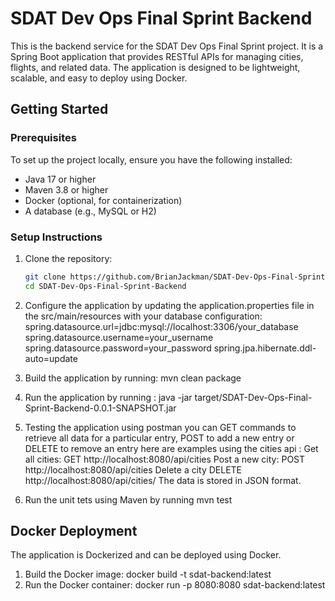 # SDAT Dev Ops Final Sprint Backend

This is the backend service for the SDAT Dev Ops Final Sprint project. It is a Spring Boot application that provides RESTful APIs for managing cities, flights, and related data. The application is designed to be lightweight, scalable, and easy to deploy using Docker.

## Getting Started

### Prerequisites
To set up the project locally, ensure you have the following installed:
- Java 17 or higher
- Maven 3.8 or higher
- Docker (optional, for containerization)
- A database (e.g., MySQL or H2)

### Setup Instructions
1. Clone the repository:
   ```bash
   git clone https://github.com/BrianJackman/SDAT-Dev-Ops-Final-Sprint-Backend
   cd SDAT-Dev-Ops-Final-Sprint-Backend

2. Configure the application by updating the application.properties file in the src/main/resources with your database configuration:
    spring.datasource.url=jdbc:mysql://localhost:3306/your_database
spring.datasource.username=your_username
spring.datasource.password=your_password
spring.jpa.hibernate.ddl-auto=update

3. Build the application by running:
    mvn clean package 

4. Run the application by running :
    java -jar target/SDAT-Dev-Ops-Final-Sprint-Backend-0.0.1-SNAPSHOT.jar

5. Testing the application using postman you can GET commands to retrieve all data for a particular entry, POST to add a new entry or DELETE to remove an entry here are examples using the cities api :
    Get all cities: GET http://localhost:8080/api/cities 
    Post a new city: POST http://localhost:8080/api/cities
    Delete a city DELETE http://localhost:8080/api/cities/<cityid> 
The data is stored in JSON format.  
6. Run the unit tets using Maven by running
    mvn test

## Docker Deployment

The application is Dockerized and can be deployed using Docker.

1. Build the Docker image:
    docker build -t sdat-backend:latest 
2. Run the Docker container:
    docker run -p 8080:8080 sdat-backend:latest




